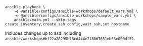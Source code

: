 ```shell
ansible-playbook \ 
    -e @ansible/configs/ansible-workshops/default_vars.yml \ 
    -e @ansible/configs/ansible-workshops/sample_vars.yml \
    ansible/main.yml --skip-tags create_inventory,create_ssh_config,wait_ssh,set_hostname
```

Includes changes up to asd including `ansible/workshops#bf22a28295b78cd444e718067631eb53e000df52`.
